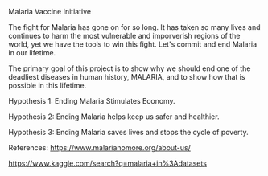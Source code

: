 Malaria Vaccine Initiative

The fight for Malaria has gone on for so long. It has taken so many lives and continues to harm the most vulnerable and imporverish regions of the world, yet we have the tools to win this fight. Let's commit and end Malaria in our lifetime.


The primary goal of this project is to show why we should end one of the deadliest diseases in human history, MALARIA, and to show how that is possible in this lifetime.

Hypothesis 1: Ending Malaria Stimulates Economy.

Hypothesis 2: Ending Malaria helps keep us safer and healthier.

Hypothesis 3: Ending Malaria saves lives and stops the cycle of poverty.


References:
https://www.malarianomore.org/about-us/

https://www.kaggle.com/search?q=malaria+in%3Adatasets
